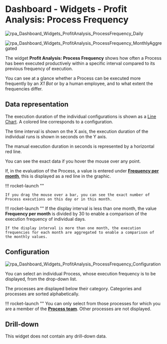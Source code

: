 # <i class="fs fs-lg fs-dashboard"></i> Dashboard - Widgets - Profit Analysis: Process Frequency

![rpa_Dashboard_Widgets_ProfitAnalysis_ProcessFrequency_Daily](img/rpa_Dashboard_Widgets_ProfitAnalysis_ProcessFrequency_Daily.png)

![rpa_Dashboard_Widgets_ProfitAnalysis_ProcessFrequency_MonthlyAggregated](img/rpa_Dashboard_Widgets_ProfitAnalysis_ProcessFrequency_MonthlyAggregated.png)

The widget **Profit Analysis: Process Frequency** shows how often a Process has been executed productively within a specific interval compared to its previous frequency of execution.

You can see at a glance whether a Process can be executed more frequently by an *X1 Bot* or by a human employee, and to what extent the frequencies differ.


## Data representation

The execution duration of the individual configurations is shown as a [Line Chart](../../X1_Server/X1_Server_Basics/GUI/rpa_X1_Server_Basics_GUI_DataRepresentation_EN.md#linien-diagramme). A colored line corresponds to a configuration.

The time interval is shown on the X axis, the execution duration of the individual runs is shown in seconds on the Y axis.

The manual execution duration in seconds is represented by a horizontal red line.

You can see the exact data if you hover the mouse over any point.

If, in the evaluation of the Process, a value is entered under [**Frequency per month**](../../ProcessEvaluation/ProcessEvaluation/rpa_ProcessEvaluation_ProcessDetails_EN.md#frequency-per-month), this is displayed as a red line in the graphic.

!!! rocket-launch ""

    If you drag the mouse over a bar, you can see the exact number of Process executions on this day or in this month.

!!! rocket-launch ""
    If the display interval is less than one month, the value **Frequency per month** is divided by 30 to enable a comparison of the execution frequency of individual days.

    If the display interval is more than one month, the execution frequencies for each month are aggregated to enable a comparison of the monthly values.


## Configuration

![rpa_Dashboard_Widgets_ProfitAnalysis_ProcessFrequency_Configuration](img/rpa_Dashboard_Widgets_ProfitAnalysis_ProcessFrequency_Configuration.png)

You can select an individual Process, whose execution frequency is to be displayed, from the drop-down list.

The processes are displayed below their category. Categories and processes are sorted alphabetically.

!!! rocket-launch ""
    You can only select from those processes for which you are a member of the [**Process team**](../../ProcessAutomation/ProcessManagement/rpa_processAutomation_ProcessManagement_Category_Projects_EN.md#process-team). Other processes are not displayed.


## Drill-down

This widget does not contain any drill-down data.
